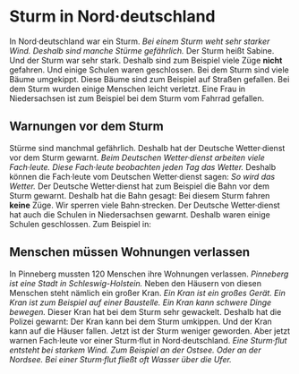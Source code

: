 # Sturm in Nord·deutschland

In Nord·deutschland war ein Sturm.  *Bei einem Sturm weht sehr starker Wind.*   *Deshalb sind manche Stürme gefährlich.*  Der Sturm heißt Sabine. Und der Sturm war sehr stark. Deshalb sind zum Beispiel viele Züge **nicht** gefahren. Und einige Schulen waren geschlossen. Bei dem Sturm sind viele Bäume umgekippt. Diese Bäume sind zum Beispiel auf Straßen gefallen. Bei dem Sturm wurden einige Menschen leicht verletzt. Eine Frau in Niedersachsen ist zum Beispiel bei dem Sturm vom Fahrrad gefallen. 

## Warnungen vor dem Sturm
Stürme sind manchmal gefährlich. Deshalb hat der Deutsche Wetter·dienst vor dem Sturm gewarnt.  *Beim Deutschen Wetter·dienst arbeiten viele Fach·leute.*   *Diese Fach·leute beobachten jeden Tag das Wetter.*  Deshalb können die Fach·leute vom Deutschen Wetter·dienst sagen:  *So wird das Wetter.*  Der Deutsche Wetter·dienst hat zum Beispiel die Bahn vor dem Sturm gewarnt. Deshalb hat die Bahn gesagt: Bei diesem Sturm fahren **keine** Züge. Wir sperren viele Bahn·strecken. Der Deutsche Wetter·dienst hat auch die Schulen in Niedersachsen gewarnt. Deshalb waren einige Schulen geschlossen. Zum Beispiel in: 

## Menschen müssen Wohnungen verlassen
In Pinneberg mussten 120 Menschen ihre Wohnungen verlassen.  *Pinneberg ist eine Stadt in Schleswig-Holstein.*  Neben den Häusern von diesen Menschen steht nämlich ein großer Kran.  *Ein Kran ist ein großes Gerät.*   *Ein Kran ist zum Beispiel auf einer Baustelle.*   *Ein Kran kann schwere Dinge bewegen.*  Dieser Kran hat bei dem Sturm sehr gewackelt. Deshalb hat die Polizei gewarnt: Der Kran kann bei dem Sturm umkippen. Und der Kran kann auf die Häuser fallen. Jetzt ist der Sturm weniger geworden. Aber jetzt warnen Fach·leute vor einer Sturm·flut in Nord·deutschland.  *Eine Sturm·flut entsteht bei starkem Wind.*   *Zum Beispiel an der Ostsee.*   *Oder an der Nordsee.*   *Bei einer Sturm·flut fließt oft Wasser über die Ufer.*  
